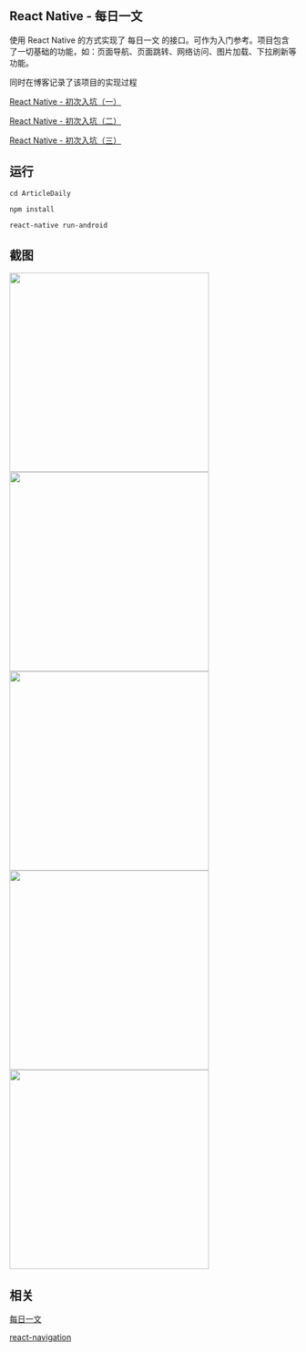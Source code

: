 ## React Native - 每日一文

使用 React Native 的方式实现了 每日一文 的接口。可作为入门参考。项目包含了一切基础的功能，如：页面导航、页面跳转、网络访问、图片加载、下拉刷新等功能。

同时在博客记录了该项目的实现过程

[React Native - 初次入坑（一）](https://www.edanelx.com/react-native-first/)

[React Native - 初次入坑（二）](https://www.edanelx.com/react-native-second/)

[React Native - 初次入坑（三）](https://www.edanelx.com/react-native-third/)

## 运行

```
cd ArticleDaily

npm install

react-native run-android
```

## 截图

<img src="https://github.com/edanel/ArticleDaily/raw/master/Screenshots/1.png" width="350"/>

<img src="https://github.com/edanel/ArticleDaily/raw/master/Screenshots/2.jpeg" width="350"/>

<img src="https://github.com/edanel/ArticleDaily/raw/master/Screenshots/3.png" width="350"/>

<img src="https://github.com/edanel/ArticleDaily/raw/master/Screenshots/ios-1.png" width="350"/>

<img src="https://github.com/edanel/ArticleDaily/raw/master/Screenshots/ios-2.png" width="350"/>

## 相关

[每日一文](https://meiriyiwen.com/)

[react-navigation](https://reactnavigation.org/docs/intro/)
